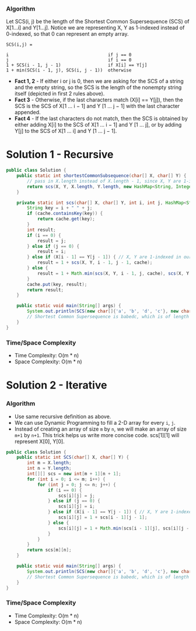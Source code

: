 ### Algorithm

Let SCS(i, j) be the length of the Shortest Common Supersequence (SCS) of X[1...i] and Y[1...j]. Notice we are representing X, Y as 1-indexed instead of 0-indexed, so that 0 can represent an empty array.

```
SCS(i,j) =

i                                      if j == 0
j                                      if i == 0
1 + SCS(i - 1, j - 1)                  if X[i] == Y[j]
1 + min(SCS(i - 1, j), SCS(i, j - 1))  otherwise
```

- __Fact 1, 2__ - If either i or j is 0, then we are asking for the SCS of a string and the empty string, so the SCS is the length of the nonempty string itself (depicted in first 2 rules above).
- __Fact 3__ - Otherwise, if the last characters match (X[i] == Y[j]), then the SCS is the SCS of X[1 ... i − 1] and Y [1 ... j − 1] with the last character appended.
- __Fact 4__ - If the last characters do not match, then the SCS is obtained by either adding X[i] to the SCS of X[1 ... i − 1] and Y [1 ... j], or by adding Y[j] to the SCS of X[1 ... i] and Y [1 ... j − 1].



# Solution 1 - Recursive

```java
public class Solution {
    public static int shortestCommonSubsequence(char[] X, char[] Y) {
        // pass in X.length instead of X.length - 1, since X, Y are 1-indexed in our definition, 0-indexed in code
        return scs(X, Y, X.length, Y.length, new HashMap<String, Integer>());
    }

    private static int scs(char[] X, char[] Y, int i, int j, HashMap<String, Integer> cache) {
        String key = i + " " + j;
        if (cache.containsKey(key)) {
            return cache.get(key);
        }
        int result;
        if (i == 0) {
            result = j;
        } else if (j == 0) {
            result = i;
        } else if (X[i - 1] == Y[j - 1]) { // X, Y are 1-indexed in our definition, 0-indexed in code
            result = 1 + scs(X, Y, i - 1, j - 1, cache);
        } else {
            result = 1 + Math.min(scs(X, Y, i - 1, j, cache), scs(X, Y, i, j - 1, cache));
        }
        cache.put(key, result);
        return result;
    }

    public static void main(String[] args) {
        System.out.println(SCS(new char[]{'a', 'b', 'd', 'c'}, new char[]{'b', 'a', 'b', 'e', 'd'}));
        // Shortest Common Supersequence is babedc, which is of length 6.
    }
}
```

### Time/Space Complexity

- Time Complexity: O(m * n)
- Space Complexity: O(m * n)


# Solution 2 - Iterative

### Algorithm

- Use same recursive definition as above.
- We can use Dynamic Programming to fill a 2-D array for every `i`, `j`.
- Instead of creating an array of size `m` by `n`, we will make an array of size `m+1` by `n+1`. This trick helps us write more concise code. scs[1][1] will represent X[0], Y[0].

```java
public class Solution {
    public static int SCS(char[] X, char[] Y) {
        int m = X.length;
        int n = Y.length;
        int[][] scs = new int[m + 1][n + 1];
        for (int i = 0; i <= m; i++) {
            for (int j = 0; j <= n; j++) {
                if (i == 0) {
                    scs[i][j] = j;
                } else if (j == 0) {
                    scs[i][j] = i;
                } else if (X[i - 1] == Y[j - 1]) { // X, Y are 1-indexed in our definition, 0-indexed in code
                    scs[i][j] = 1 + scs[i - 1][j - 1];
                } else {
                    scs[i][j] = 1 + Math.min(scs[i - 1][j], scs[i][j - 1]);
                }
            }
        }
        return scs[m][n];
    }

    public static void main(String[] args) {
        System.out.println(SCS(new char[]{'a', 'b', 'd', 'c'}, new char[]{'b', 'a', 'b', 'e', 'd'}));
        // Shortest Common Supersequence is babedc, which is of length 6.
    }
}
```

### Time/Space Complexity

- Time Complexity: O(m * n)
- Space Complexity: O(m * n)
